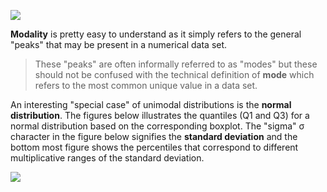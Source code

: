 ![](https://miro.medium.com/v2/format:webp/0*m_Fd3Opt6L70LiYS.png)

**Modality** is pretty easy to understand as it simply refers to the general "peaks" that may be present in a numerical data set. 
> These "peaks" are often informally referred to as "modes" but these should not be confused with the technical definition of **mode** which refers to the most common unique value in a data set.

An interesting "special case" of unimodal distributions is the **normal distribution**.
The figures below illustrates the quantiles (Q1 and Q3) for a normal distribution based on the corresponding boxplot.
The "sigma" σ character in the figure below signifies the **standard deviation** and the bottom most figure shows the percentiles that correspond to different multiplicative ranges of the standard deviation.

![](https://jblomo.github.io/datamining290/slides/img/quartiles.png)
